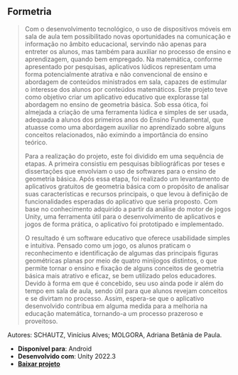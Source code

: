 ## Formetria

> Com o desenvolvimento tecnológico, o uso de dispositivos móveis em sala de aula tem possibilitado novas oportunidades na comunicação e informação no âmbito educacional, servindo não apenas para entreter os alunos, mas também para auxiliar no processo de ensino e aprendizagem, quando bem empregado. Na matemática, conforme apresentado por pesquisas, aplicativos lúdicos representam uma forma potencialmente atrativa e não convencional de ensino e abordagem de conteúdos ministrados em sala, capazes de estimular o interesse dos alunos por conteúdos matemáticos. Este projeto teve como objetivo criar um aplicativo educativo que explorasse tal abordagem no ensino de geometria básica. Sob essa ótica, foi almejada a criação de uma ferramenta lúdica e simples de ser usada, adequada a alunos dos primeiros anos do Ensino Fundamental, que atuasse como uma abordagem auxiliar no aprendizado sobre alguns conceitos relacionados, não eximindo a importância do ensino teórico.
> 
> Para a realização do projeto, este foi dividido em uma sequência de etapas. A primeira consistiu em pesquisas bibliográficas por teses e dissertações que envolviam o uso de softwares para o ensino de geometria básica. Após essa etapa, foi realizado um levantamento de aplicativos gratuitos de geometria básica com o propósito de analisar suas características e recursos principais, o que levou à definição de funcionalidades esperadas do aplicativo que seria proposto. Com base no conhecimento adquirido a partir da análise do motor de jogos Unity, uma ferramenta útil para o desenvolvimento de aplicativos e jogos de forma prática, o aplicativo foi prototipado e implementado.
> 
> O resultado é um software educativo que oferece usabilidade simples e intuitiva. Pensado como um jogo, os alunos praticam o reconhecimento e identificação de algumas das principais figuras geométricas planas por meio de quatro minijogos distintos, o que permite tornar o ensino e fixação de alguns conceitos de geometria básica mais atrativo e eficaz, se bem utilizado pelos educadores. Devido à forma em que é concebido, seu uso ainda pode ir além do tempo em sala de aula, sendo útil para que alunos revejam conceitos e se divirtam no processo. Assim, espera-se que o aplicativo desenvolvido contribua em alguma medida para a melhoria na educação matemática, tornando-a um processo prazeroso e proveitoso.

Autores: SCHAUTZ, Vinícius Alves; MOLGORA, Adriana Betânia de Paula.

- **Disponível para**: Android
- **Desenvolvido com**: Unity 2022.3
- [**Baixar projeto**](https://github.com/viniciusschautz/formetria/archive/refs/heads/main.zip)

